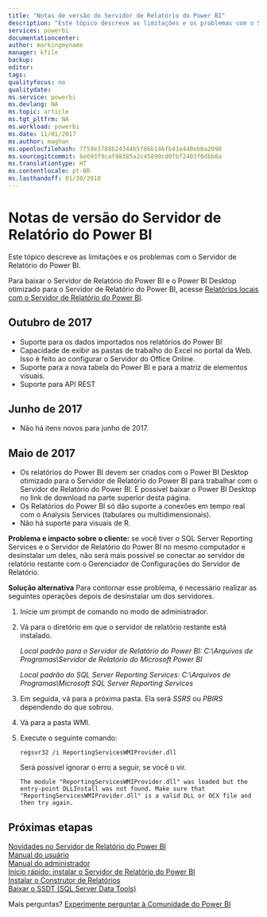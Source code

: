 ```yaml
---
title: "Notas de versão do Servidor de Relatório do Power BI"
description: "Este tópico descreve as limitações e os problemas com o Servidor de Relatório do Power BI."
services: powerbi
documentationcenter: 
author: markingmyname
manager: kfile
backup: 
editor: 
tags: 
qualityfocus: no
qualitydate: 
ms.service: powerbi
ms.devlang: NA
ms.topic: article
ms.tgt_pltfrm: NA
ms.workload: powerbi
ms.date: 11/01/2017
ms.author: maghan
ms.openlocfilehash: 7f59e3788b24344b5f86b146fb41e440eb0a2098
ms.sourcegitcommit: 6e693f9caf98385a2c45890cd0fbf2403f0dbb8a
ms.translationtype: HT
ms.contentlocale: pt-BR
ms.lasthandoff: 01/30/2018
---
```

# <a name="power-bi-report-server-release-notes"></a>Notas de versão do Servidor de Relatório do Power BI
Este tópico descreve as limitações e os problemas com o Servidor de Relatório do Power BI.

Para baixar o Servidor de Relatório do Power BI e o Power BI Desktop otimizado para o Servidor de Relatório do Power BI, acesse [Relatórios locais com o Servidor de Relatório do Power BI](https://powerbi.microsoft.com/report-server/).

## <a name="october-2017"></a>Outubro de 2017
* Suporte para os dados importados nos relatórios do Power BI
* Capacidade de exibir as pastas de trabalho do Excel no portal da Web. Isso é feito ao configurar o Servidor do Office Online.
* Suporte para a nova tabela do Power BI e para a matriz de elementos visuais.
* Suporte para API REST

## <a name="june-2017"></a>Junho de 2017
* Não há itens novos para junho de 2017.

## <a name="may-2017"></a>Maio de 2017
* Os relatórios do Power BI devem ser criados com o Power BI Desktop otimizado para o Servidor de Relatório do Power BI para trabalhar com o Servidor de Relatório do Power BI. É possível baixar o Power BI Desktop no link de download na parte superior desta página.
* Os Relatórios do Power BI só dão suporte a conexões em tempo real com o Analysis Services (tabulares ou multidimensionais).
* Não há suporte para visuais de R.

**Problema e impacto sobre o cliente:** se você tiver o SQL Server Reporting Services e o Servidor de Relatório do Power BI no mesmo computador e desinstalar um deles, não será mais possível se conectar ao servidor de relatório restante com o Gerenciador de Configurações do Servidor de Relatório.

**Solução alternativa** Para contornar esse problema, é necessário realizar as seguintes operações depois de desinstalar um dos servidores.

1. Inicie um prompt de comando no modo de administrador.
2. Vá para o diretório em que o servidor de relatório restante está instalado.
   
    *Local padrão para o Servidor de Relatório do Power BI: C:\Arquivos de Programas\Servidor de Relatório do Microsoft Power BI*
   
    *Local padrão do SQL Server Reporting Services: C:\Arquivos de Programas\Microsoft SQL Server Reporting Services*
3. Em seguida, vá para a próxima pasta. Ela será *SSRS* ou *PBIRS* dependendo do que sobrou.
4. Vá para a pasta WMI.
5. Execute o seguinte comando:
   
    ```
    regsvr32 /i ReportingServicesWMIProvider.dll
    ```
   
    Será possível ignorar o erro a seguir, se você o vir.
   
    ```
    The module "ReportingServicesWMIProvider.dll" was loaded but the entry-point DLLInstall was not found. Make sure that "ReportingServicesWMIProvider.dll" is a valid DLL or OCX file and then try again.
    ```

## <a name="next-steps"></a>Próximas etapas
[Novidades no Servidor de Relatório do Power BI](whats-new.md)  
[Manual do usuário](user-handbook-overview.md)  
[Manual do administrador](admin-handbook-overview.md)  
[Início rápido: instalar o Servidor de Relatório do Power BI](quickstart-install-report-server.md)  
[Instalar o Construtor de Relatórios](https://docs.microsoft.com/sql/reporting-services/install-windows/install-report-builder)  
[Baixar o SSDT (SQL Server Data Tools)](http://go.microsoft.com/fwlink/?LinkID=616714)

Mais perguntas? [Experimente perguntar à Comunidade do Power BI](https://community.powerbi.com/)

